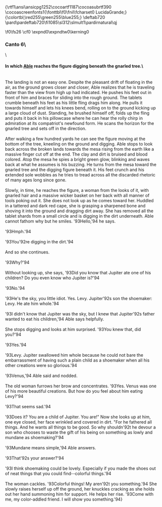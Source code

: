 {\rtf1\ansi\ansicpg1252\cocoartf1187\cocoasubrtf390
\cocoascreenfonts1{\fonttbl\f0\fnil\fcharset0 LucidaGrande;}
{\colortbl;\red255\green255\blue255;}
\deftab720
\pard\pardeftab720\fi1085\sl312\slmult1\pardirnatural\qj

\f0\fs26 \cf0 \expnd0\expndtw0\kerning0
### Canto 6\
\
#### In which [Able](/wiki/able-summary) reaches the figure digging beneath the gnarled tree.\
\
The landing is not an easy one. Despite the pleasant drift of floating in the air, as the ground grows closer and closer, Able realizes that he is traveling faster than the view from high up had indicated. He pushes his feet out in front of him and braces for sliding into the rough ground. The tablets crumble beneath his feet as his little fling drags him along. He pulls it towards himself and lets his knees bend, rolling on to the ground kicking up  a large cloud of dust.  Standing, he brushed himself off, folds up the fling and puts it back in his pillowcase where he can hear the rolly chirp in admiration at its compatriot's newfound form. He scans the horizon for the gnarled tree and sets off in the direction.\
\
After walking a few hundred yards he can see the figure moving at the bottom of the tree, kneeling on the ground and digging. Able stops to look back across the broken lands towards the mesa rising from the earth like a massive finger cut off at the end. The clay and dirt is bruised and blood colored. Atop the mesa he spies a bright green glow, blinking and waves back at what he assumes is his buzzing. He turns from the mesa toward the gnarled tree and the digging figure beneath it. His feet crunch and his extended sole wobbles as he tries to tread across all the discarded rhetoric of many ages long since gone.\
\
Slowly, in time, he reaches the figure, a woman from the looks of it, with gnarled hair and a massive wicker basket on her back with all manner of tools poking out it.  She does not look up as he comes toward her.  Huddled in a tattered and dark red cape, she is grasping a sharpened bone and shoving it into the ground and dragging dirt away.  She has removed all the tablet shards from a small circle and is digging in the dirt underneath.  Able cannot fathom why but he smiles. \'93Hello,\'94 he says.\
\
\'93Hmph.\'94\
\
\'93You\'92re digging in the dirt.\'94\
\
And so she continues.\
\
\'93Why?\'94\
\
Without looking up, she says, \'93Did you know that Jupiter ate one of his children? Do you even know who Jupiter is?\'94\
\
\'93No.\'94\
\
\'93He's the sky, you little idiot. Yes. Levy. Jupiter\'92s son the shoemaker: Levy. He ate him whole.\'94\
\
\'93I didn't know that Jupiter was the sky, but I knew that Jupiter\'92s father wanted to eat his children,\'94 Able says helpfully.\
\
She stops digging and looks at him surprised.  \'93You knew that, did you?\'94\
\
\'93Yes.\'94\
\
\'93Levy.  Jupiter swallowed him whole because he could not bare the embarrassment of having such a plain child as a shoemaker when all his other creations were so glorious.\'94\
\
\'93Venus,\'94 Able said and nodded.\
\
The old woman furrows her brow and concentrates.  \'93Yes.  Venus was one of his more beautiful creations.  But how do you feel about him eating Levy?\'94\
\
\'93That seems sad.\'94\
\
\'93Does it?  You are a child of Jupiter.  You are!" Now she looks up at him, one eye closed, her face wrinkled and covered in dirt.  "For he fathered all things.  And he wants all things to be good.  So why shouldn\'92t he devour a son who chooses to waste the gift of his being on something as lowly and mundane as shoemaking?\'94\
\
\'93Mundane means simple,\'94 Able answers.\
\
\'93That\'92s your answer?\'94\
\
\'93I think shoemaking could be lovely. Especially if you made the shoes out of neat things that you could find--colorful things.\'94\
\
The woman cackles.  \'93Colorful things! My aren\'92t you something.\'94  She slowly raises herself up off the ground, her knuckles cracking as she holds out her hand summoning him for support. He helps her rise. \'93Come with me, my color-addled friend.  I will show you something.\'94}